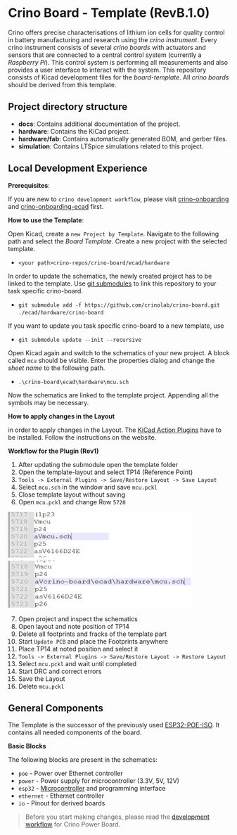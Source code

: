 
# Crino Board - Template (RevB.1.0)

Crino offers precise characterisations of lithium ion cells for quality control in battery manufacturing and research using the *crino instrument*. Every crino instrument consists of several *crino boards* with actuators and sensors that are connected to a central control system (currently a *Raspberry Pi*). This control system is performing all measurements and also provides a user interface to interact with the system. This repository consists of Kicad development files for the *board-template*. All *crino boards* should be derived from this template. 

## Project directory structure

- **docs**: Contains additional documentation of the project.
- **hardware**: Contains the KiCad project.
- **hardware/fab**: Contains automatically generated BOM, and gerber files.
- **simulation**: Contains LTSpice simulations related to this project.

## Local Development Experience

**Prerequisites**:

If you are new to `crino development workflow`, please visit [crino-onboarding](https://github.com/crinolab/crino-onboarding) and [crino-onboarding-ecad](https://github.com/crinolab/crino-onboarding-ecad/tree/master/ecad) first.


**How to use the Template**:

Open Kicad, create a `new Project by Template`. Navigate to the following path and select the *Board Template*. Create a new project with the selected template.

- `<your path>crino-repos/crino-board/ecad/hardware`

In order to update the schematics, the newly created project has to be linked to the template. Use [git submodules](https://git-scm.com/book/en/v2/Git-Tools-Submodules) to link this repository to your task specific crino-board.

- `git submodule add -f https://github.com/crinolab/crino-board.git ./ecad/hardware/crino-board`

If you want to update you task specific crino-board to a new template, use 

- `git submodule update --init --recursive`

Open Kicad again and switch to the schematics of your new project. A block called `mcu` should be visible. Enter the properties dialog and change the *sheet name* to the following path.

- `.\crino-board\ecad\hardware\mcu.sch`

Now the schematics are linked to the template project. Appending all the symbols may be necessary. 

**How to apply changes in the Layout**

in order to apply changes in the Layout. The [KiCad Action Plugins](https://github.com/MitjaNemec/Kicad_action_plugins) have to be installed. Follow the instructions on the website.  

**Workflow for the Plugin (Rev1)**

1. After updating the submodule open the template folder
2. Open the template-layout and select TP14 (Reference Point)
3. `Tools -> External Plugins -> Save/Restore Layout -> Save Layout`
4. Select `mcu.sch` in the window and save `mcu.pckl`
5. Close template layout without saving
6. Open `mcu.pckl` and change Row `5720` 

![Image](docs/pckl.png)

7. Open project and inspect the schematics
8. Open layout and note position of TP14
9. Delete all footprints and fracks of the template part
10. Start `Update PCB` and place the Footprints anywhere
11. Place TP14 at noted position and select it
12. `Tools -> External Plugins -> Save/Restore Layout -> Restore Layout`
13. Select `mcu.pckl` and wait until completed
14. Start DRC and correct errors
15. Save the Layout
16. Delete `mcu.pckl`

## General Components

The Template is the successor of the previously used [ESP32-POE-ISO](https://www.olimex.com/Products/IoT/ESP32/ESP32-POE-ISO/open-source-hardware). It contains all needed components of the board. 

**Basic Blocks**

The following blocks are present in the schematics:

- `poe` - Power over Ethernet controller
- `power` - Power supply for microcontroller (3.3V, 5V, 12V)
- `esp32` - [Microcontroller](https://www.espressif.com/sites/default/files/documentation/esp32-wroom-32e_esp32-wroom-32ue_datasheet_en.pdf) and programming interface  
- `ethernet` - Ethernet controller
- `io` - Pinout for derived boards

> Before you start making changes, please read the [development workflow](./docs/development-workflow.md) for Crino Power Board.
